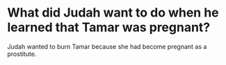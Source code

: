 # What did Judah want to do when he learned that Tamar was pregnant?

Judah wanted to burn Tamar because she had become pregnant as a prostitute.
